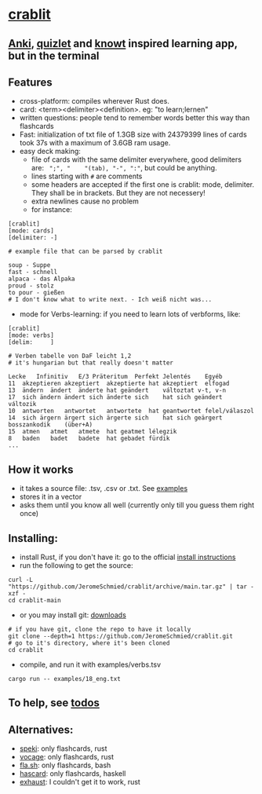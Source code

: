 # [crablit](https://github.com/JeromeSchmied/crablit)

## [Anki](https://ankiweb.net), [quizlet](https://quizlet.com) and [knowt](https://knowt.com) inspired learning app, but in the terminal

## Features
- cross-platform: compiles wherever Rust does.
- card: \<term>\<delimiter>\<definition>. eg: "to learn;lernen"
- written questions: people tend to remember words better this way than flashcards
- Fast: initialization of txt file of 1.3GB size with 24379399 lines of cards took 37s with a maximum of 3.6GB ram usage.
- easy deck making:
    +  file of cards with the same delimiter everywhere, good delimiters are: ` ";", "    "(tab), "-", ":"`, but could be anything.
    +  lines starting with `#` are comments
    +  some headers are accepted if the first one is crablit: mode, delimiter. They shall be in brackets. But they are not necessery!
    +  extra newlines cause no problem
    +  for instance: 
```text
[crablit]
[mode: cards]
[delimiter: -]

# example file that can be parsed by crablit

soup - Suppe
fast - schnell
alpaca - das Alpaka
proud - stolz
to pour - gießen
# I don't know what to write next. - Ich weiß nicht was...
```
- mode for Verbs-learning: if you need to learn lots of verbforms, like:
```text
[crablit]
[mode: verbs]
[delim: 	]

# Verben tabelle von DaF leicht 1,2
# it's hungarian but that really doesn't matter

Lecke	Infinitiv	E/3	Präteritum	Perfekt	Jelentés	Egyéb
11	akzeptieren	akzeptiert	akzeptierte	hat akzeptiert	elfogad	
13	ändern	ändert	änderte	hat geändert	változtat v-t, v-n	
17	sich ändern	ändert sich	änderte sich	hat sich geändert	változik	
10	antworten	antwortet	antwortete	hat geantwortet	felel/válaszol	
14	sich ärgern	ärgert sich	ärgerte sich	hat sich geärgert	bosszankodik	(über+A)
15	atmen	atmet	atmete	hat geatmet	lélegzik	
8	baden	badet	badete	hat gebadet	fürdik
...
```

## How it works
- it takes a source file: .tsv, .csv or .txt. See [examples](https://github.com/JeromeSchmied/crablit/tree/main/examples)
- stores it in a vector
- asks them until you know all well (currently only till you guess them right once)

<!-- ## Why is it better than the others? -->
<!---->
<!-- |                 | quizlet     | knowt      | crablit                    | -->
<!-- |---------------- | ----------- | ---------- | -------------------------- | -->
<!-- | open-source     | no          | no         | of course!                 | -->
<!-- | ad-free         | nope        | nope       | 100%                       | -->
<!-- | totally free    | not really  | not really | Yes, and it always will be | -->
<!-- | speed out of 10 | 4           | 2          | 10                         | -->
<!-- | offline version | paid        | no         | cross-platform, fast, TUI: coming soon  | -->

## Installing:

- install Rust, if you don't have it:
go to the official [install instructions](https://www.rust-lang.org/tools/install)
- run the following to get the source:
```shell
curl -L  "https://github.com/JeromeSchmied/crablit/archive/main.tar.gz" | tar -xzf -
cd crablit-main
```
- or you may install git: [downloads](https://git-scm.com/downloads)
```shell
# if you have git, clone the repo to have it locally
git clone --depth=1 https://github.com/JeromeSchmied/crablit.git
# go to it's directory, where it's been cloned
cd crablit
```
- compile, and run it with examples/verbs.tsv
```shell
cargo run -- examples/18_eng.txt
```


## To help, see [todos](TODO.md)

## Alternatives: 
- [speki](https://crates.io/crates/speki): only flashcards, rust
- [vocage](https://crates.io/crates/vocage): only flashcards, rust
- [fla.sh](https://github.com/tallguyjenks/fla.sh): only flashcards, bash
- [hascard](https://github.com/Yvee1/hascard): only flashcards, haskell
- [exhaust](https://github.com/heyrict/exhaust): I couldn't get it to work, rust
